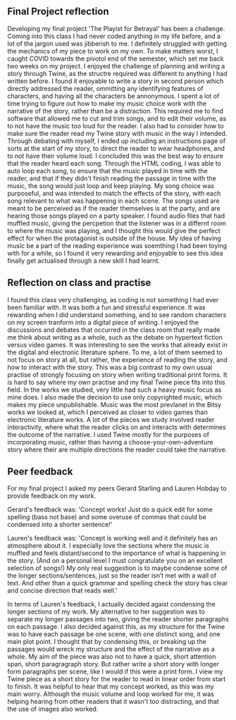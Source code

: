 ## Final Project reflection
Developing my final project 'The Playist for Betrayal' has been a challenge. Coming into this class I had never coded anything in my life before, and a lot of the jargon used was jibberish to me. I definitely struggled with getting the mechanics of my piece to work on my own. To make matters worst, I caught COVID towards the pivotol end of the semester, which set me back two weeks on my project.
I enjoyed the challenge of planning and writing a story through Twine, as the structre required was different to anything I had written before. I found it enjoyable to write a story in second person which directly addressed the reader, ommitting any identifying features of characters, and having all the characters be annonymous. I spent a lot of time trying to figure out how to make my music choice work with the narrative of the story, rather than be a distraction. This required me to find software that allowed me to cut and trim songs, and to edit their volume, as to not have the music too loud for the reader. I also had to consider how to make sure the reader read my Twine story with music in the way I intended. Through debating with myself, I ended up including an instructions page of sorts at the start of my story, to direct the reader to wear headphones, and to not have their volume loud. I concluded this was the best way to ensure that the reader heard each song. Through the HTML coding, I was able to auto loop each song, to ensure that the music played in time with the reader, and that if they didn't finish reading the passage in time with the music, the song would just loop and keep playing. My song choice was purposeful, and was intended to match the effects of the story, with each song relevant to what was happening in each scene. The songs used are meant to be perceived as if the reader themselves is at the party, and are hearing those songs played on a party speaker. I found audio files that had muffled music, giving the percpetion that the listener was in a differnt room to where the music was playing, and I thought this would give the perfect effect for when the protagonist is outside of the house. 
My idea of having music be a part of the reading experience was soemthing I had been toying with for a while, so I found it very rewarding and enjoyable to see this idea finally get actualised through a new skill I had learnt. 


## Reflection on class and practise
I found this class very challenging, as coding is not something I had ever been familiar with. It was both a fun and stressful experience. It was rewarding when I did understand something, and to see random characters on my screen tranform into a digital piece of writing. 
I enjoyed the discussions and debates that occurred in the class room that really made me think about writing as a whole, such as the debate on hypertext fiction versus video games. 
It was interesting to see the works that already exist in the digital and electronic literature sphere. To me, a lot of them seemed to not focus on story at all, but rather, the experience of reading the story, and how to interact with the story. This was a big contrast to my own usual practise of strongly focusing on story when writing traditional print forms. 
It is hard to say where my own practise and my final Twine piece fits into this field. In the works we studied, very little had such a heavy music focus as mine does. I also made the decision to use only copyrighted music, which makes my piece unpublishable. Music was the most prevlanet in the Bitsy works we looked at, which I perceived as closer to video games than electronic literature works. A lot of the pieces we study involved reader interactivity, where what the reader clicks on and interacts with determines the outcome of the narrative. I used Twine mostly for the purposes of incorporating music, rather than having a choose-your-own-adventure story where their are multiple directions the reader could take the narrative. 


## Peer feedback
For my final project I asked my peers Gerard Starling and Lauren Hobday to provide feedback on my work.

Gerard's feedback was:
'Concept works! Just do a quick edit for some spelling (bass not base) and some overuse of commas that could be condensed into a shorter sentence!'

Lauren's feedback was:
'Concept is working well and it definitely has an atmosphere about it. I especially love the sections where the music is muffled and feels distant/second to the importance of what is happening in the story. (And on a personal level I must congratulate you on an excellent selection of songs!)
My only real suggestion is to maybe condense some of the longer sections/sentences, just so the reader isn’t met with a wall of text. And other than a quick grammar and spelling check the story has clear and concise direction that reads well.'

In terms of Lauren's feedback, I actually decided agaist condensing the longer sections of my work. My alternative to her suggestion was to separate my longer passages into two, giving the reader shorter paragraphs on each passage. I also decided against this, as my structure for the Twine was to have each passage be one scene, with one distinct song, and one main plot point. I thought that by condensing this, or breaking up the passages would wreck my structure and the effect of the narrative as a whole. My aim of the piece was also not to have a quick, short attention span, short paragragraph story. But rather write a short story with longer form paragraphs per scene, like I would if this were a print form. I view my Twine piece as a short story for the reader to read in linear order from start to finish. 
It was helpful to hear that my concept worked, as this was my main worry. Although the music volume and loop worked for me, it was helping hearing from other readers that it wasn't too distracting, and that the use of images also worked. 




